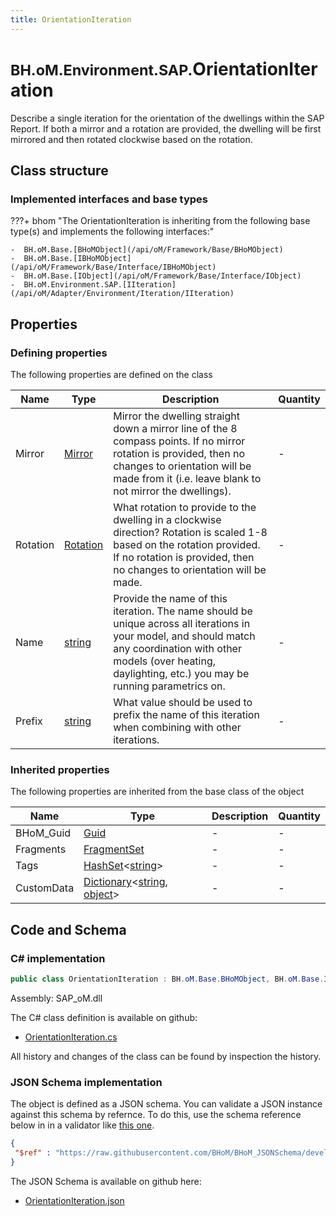 ```yaml
---
title: OrientationIteration
---
```


# <small>BH.oM.Environment.SAP.</small>**OrientationIteration**

Describe a single iteration for the orientation of the dwellings within the SAP Report. If both a mirror and a rotation are provided, the dwelling will be first mirrored and then rotated clockwise based on the rotation.

## Class structure

### Implemented interfaces and base types

???+ bhom "The OrientationIteration is inheriting from the following base type(s) and implements the following interfaces:"

    -  BH.oM.Base.[BHoMObject](/api/oM/Framework/Base/BHoMObject)
    -  BH.oM.Base.[IBHoMObject](/api/oM/Framework/Base/Interface/IBHoMObject)
    -  BH.oM.Base.[IObject](/api/oM/Framework/Base/Interface/IObject)
    -  BH.oM.Environment.SAP.[IIteration](/api/oM/Adapter/Environment/Iteration/IIteration)


## Properties



### Defining properties

The following properties are defined on the class

| Name             | Type             | Description      | Quantity         |
|------------------|------------------|------------------|------------------|
| Mirror | [Mirror](/api/oM/Adapter/Environment/Enums/Mirror) | Mirror the dwelling straight down a mirror line of the 8 compass points. If no mirror rotation is provided, then no changes to orientation will be made from it (i.e. leave blank to not mirror the dwellings). | - |
| Rotation | [Rotation](/api/oM/Adapter/Environment/Enums/Rotation) | What rotation to provide to the dwelling in a clockwise direction? Rotation is scaled 1-8 based on the rotation provided. If no rotation is provided, then no changes to orientation will be made. | - |
| Name | [string](https://learn.microsoft.com/en-us/dotnet/api/System.String?view=netstandard-2.0) | Provide the name of this iteration. The name should be unique across all iterations in your model, and should match any coordination with other models (over heating, daylighting, etc.) you may be running parametrics on. | - |
| Prefix | [string](https://learn.microsoft.com/en-us/dotnet/api/System.String?view=netstandard-2.0) | What value should be used to prefix the name of this iteration when combining with other iterations. | - |


### Inherited properties
The following properties are inherited from the base class of the object

| Name             | Type             | Description      | Quantity         |
|------------------|------------------|------------------|------------------|
| BHoM_Guid | [Guid](https://learn.microsoft.com/en-us/dotnet/api/System.Guid?view=netstandard-2.0) | - | - |
| Fragments | [FragmentSet](/api/oM/Framework/Base/FragmentSet) | - | - |
| Tags | [HashSet](https://learn.microsoft.com/en-us/dotnet/api/System.Collections.Generic.HashSet-1?view=netstandard-2.0)&lt;[string](https://learn.microsoft.com/en-us/dotnet/api/System.String?view=netstandard-2.0)&gt; | - | - |
| CustomData | [Dictionary](https://learn.microsoft.com/en-us/dotnet/api/System.Collections.Generic.Dictionary-2?view=netstandard-2.0)&lt;[string](https://learn.microsoft.com/en-us/dotnet/api/System.String?view=netstandard-2.0), [object](https://learn.microsoft.com/en-us/dotnet/api/System.Object?view=netstandard-2.0)&gt; | - | - |


## Code and Schema

### C# implementation

``` C# title="C#"
public class OrientationIteration : BH.oM.Base.BHoMObject, BH.oM.Base.IBHoMObject, BH.oM.Base.IObject, BH.oM.Environment.SAP.IIteration
```

Assembly: SAP_oM.dll

The C# class definition is available on github:

- [OrientationIteration.cs](https://github.com/BHoM/SAP_Toolkit/blob/develop/SAP_oM/Iteration\OrientationIteration.cs)

All history and changes of the class can be found by inspection the history.
### JSON Schema implementation

The object is defined as a JSON schema. You can validate a JSON instance against this schema by refernce. To do this, use the schema reference below in in a validator like [this one](https://www.jsonschemavalidator.net/).

``` json title="JSON Schema"
{
 "$ref" : "https://raw.githubusercontent.com/BHoM/BHoM_JSONSchema/develop/SAP_oM/SAP/OrientationIteration.json"
}
```

The JSON Schema is available on github here:

- [OrientationIteration.json](https://github.com/BHoM/BHoM_JSONSchema/blob/develop/SAP_oM/SAP/OrientationIteration.json)
